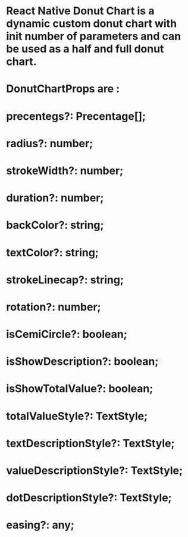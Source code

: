 # React Native Donut Chart is a dynamic custom donut chart with init number of parameters and can be used as a half and full donut chart.

# DonutChartProps are :

# precentegs?: Precentage[];

# radius?: number;

# strokeWidth?: number;

# duration?: number;

# backColor?: string;

# textColor?: string;

# strokeLinecap?: string;

# rotation?: number;

# isCemiCircle?: boolean;

# isShowDescription?: boolean;

# isShowTotalValue?: boolean;

# totalValueStyle?: TextStyle;

# textDescriptionStyle?: TextStyle;

# valueDescriptionStyle?: TextStyle;

# dotDescriptionStyle?: TextStyle;

# easing?: any;
